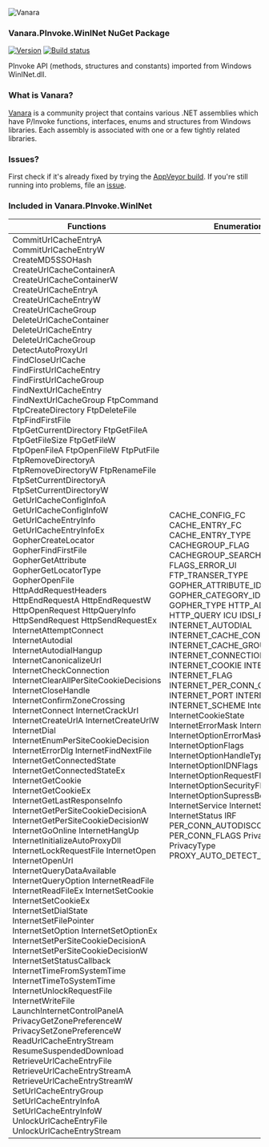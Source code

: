 ﻿![Vanara](https://raw.githubusercontent.com/dahall/Vanara/master/docs/icons/VanaraHeading.png)
### **Vanara.PInvoke.WinINet NuGet Package**
[![Version](https://img.shields.io/nuget/v/Vanara.PInvoke.WinINet?label=NuGet&style=flat-square)](https://github.com/dahall/Vanara/releases)
[![Build status](https://img.shields.io/appveyor/build/dahall/vanara?label=AppVeyor%20build&style=flat-square)](https://ci.appveyor.com/project/dahall/vanara)

PInvoke API (methods, structures and constants) imported from Windows WinINet.dll.

### **What is Vanara?**

[Vanara](https://github.com/dahall/Vanara) is a community project that contains various .NET assemblies which have P/Invoke functions, interfaces, enums and structures from Windows libraries. Each assembly is associated with one or a few tightly related libraries.

### **Issues?**

First check if it's already fixed by trying the [AppVeyor build](https://ci.appveyor.com/nuget/vanara-prerelease).
If you're still running into problems, file an [issue](https://github.com/dahall/Vanara/issues).

### **Included in Vanara.PInvoke.WinINet**

Functions | Enumerations | Structures
--- | --- | ---
CommitUrlCacheEntryA CommitUrlCacheEntryW CreateMD5SSOHash CreateUrlCacheContainerA CreateUrlCacheContainerW CreateUrlCacheEntryA CreateUrlCacheEntryW CreateUrlCacheGroup DeleteUrlCacheContainer DeleteUrlCacheEntry DeleteUrlCacheGroup DetectAutoProxyUrl FindCloseUrlCache FindFirstUrlCacheEntry FindFirstUrlCacheGroup FindNextUrlCacheEntry FindNextUrlCacheGroup FtpCommand FtpCreateDirectory FtpDeleteFile FtpFindFirstFile FtpGetCurrentDirectory FtpGetFileA FtpGetFileSize FtpGetFileW FtpOpenFileA FtpOpenFileW FtpPutFile FtpRemoveDirectoryA FtpRemoveDirectoryW FtpRenameFile FtpSetCurrentDirectoryA FtpSetCurrentDirectoryW GetUrlCacheConfigInfoA GetUrlCacheConfigInfoW GetUrlCacheEntryInfo GetUrlCacheEntryInfoEx GopherCreateLocator GopherFindFirstFile GopherGetAttribute GopherGetLocatorType GopherOpenFile HttpAddRequestHeaders HttpEndRequestA HttpEndRequestW HttpOpenRequest HttpQueryInfo HttpSendRequest HttpSendRequestEx InternetAttemptConnect InternetAutodial InternetAutodialHangup InternetCanonicalizeUrl InternetCheckConnection InternetClearAllPerSiteCookieDecisions InternetCloseHandle InternetConfirmZoneCrossing InternetConnect InternetCrackUrl InternetCreateUrlA InternetCreateUrlW InternetDial InternetEnumPerSiteCookieDecision InternetErrorDlg InternetFindNextFile InternetGetConnectedState InternetGetConnectedStateEx InternetGetCookie InternetGetCookieEx InternetGetLastResponseInfo InternetGetPerSiteCookieDecisionA InternetGetPerSiteCookieDecisionW InternetGoOnline InternetHangUp InternetInitializeAutoProxyDll InternetLockRequestFile InternetOpen InternetOpenUrl InternetQueryDataAvailable InternetQueryOption InternetReadFile InternetReadFileEx InternetSetCookie InternetSetCookieEx InternetSetDialState InternetSetFilePointer InternetSetOption InternetSetOptionEx InternetSetPerSiteCookieDecisionA InternetSetPerSiteCookieDecisionW InternetSetStatusCallback InternetTimeFromSystemTime InternetTimeToSystemTime InternetUnlockRequestFile InternetWriteFile LaunchInternetControlPanelA PrivacyGetZonePreferenceW PrivacySetZonePreferenceW ReadUrlCacheEntryStream ResumeSuspendedDownload RetrieveUrlCacheEntryFile RetrieveUrlCacheEntryStreamA RetrieveUrlCacheEntryStreamW SetUrlCacheEntryGroup SetUrlCacheEntryInfoA SetUrlCacheEntryInfoW UnlockUrlCacheEntryFile UnlockUrlCacheEntryStream  | CACHE_CONFIG_FC CACHE_ENTRY_FC CACHE_ENTRY_TYPE CACHEGROUP_FLAG CACHEGROUP_SEARCH FLAG_ICC FLAGS_ERROR_UI FTP_TRANSER_TYPE GOPHER_ATTRIBUTE_ID GOPHER_CATEGORY_ID GOPHER_TYPE HTTP_ADDREQ_FLAG HTTP_QUERY ICU IDSI_Flags INTERNET_AUTODIAL INTERNET_CACHE_CONTAINER INTERNET_CACHE_GROUP INTERNET_CONNECTION INTERNET_COOKIE INTERNET_DIAL INTERNET_FLAG INTERNET_PER_CONN_OPTION_ID INTERNET_PORT INTERNET_RFC INTERNET_SCHEME InternetApiFlags InternetCookieState InternetErrorMask InternetOpenType InternetOptionErrorMask InternetOptionFlags InternetOptionHandleType InternetOptionIDNFlags InternetOptionRequestFlags InternetOptionSecurityFlags InternetOptionSupressBehavior InternetService InternetState InternetStatus IRF PER_CONN_AUTODISCOVERY_FLAGS PER_CONN_FLAGS PrivacyTemplate PrivacyType PROXY_AUTO_DETECT_TYPE                                                                | GOPHER_ATTRIBUTE_TYPE GOPHER_FIND_DATA HCACHEENTRYSTREAM HFINDCACHE HINTERNET INTERNET_AUTH_NOTIFY_DATA INTERNET_BUFFERS INTERNET_CACHE_CONFIG_INFO INTERNET_CACHE_CONFIG_PATH_ENTRY INTERNET_CACHE_ENTRY_INFO INTERNET_CACHE_ENTRY_INFO_MGD INTERNET_CACHE_TIMESTAMPS INTERNET_CERTIFICATE_INFO INTERNET_DIAGNOSTIC_SOCKET_INFO INTERNET_PER_CONN_OPTION INTERNET_PER_CONN_OPTION_LIST INTERNET_PROXY_INFO INTERNET_VERSION_INFO URL_COMPONENTS ATTRIBUTETYPE INTERNET_PER_CONN_OPTION_Value GOPHER_ADMIN_ATTRIBUTE_TYPE GOPHER_MOD_DATE_ATTRIBUTE_TYPE GOPHER_TTL_ATTRIBUTE_TYPE GOPHER_SCORE_ATTRIBUTE_TYPE GOPHER_SCORE_RANGE_ATTRIBUTE_TYPE GOPHER_SITE_ATTRIBUTE_TYPE GOPHER_ORGANIZATION_ATTRIBUTE_TYPE GOPHER_LOCATION_ATTRIBUTE_TYPE GOPHER_GEOGRAPHICAL_LOCATION_ATTRIBUTE_TYPE GOPHER_TIMEZONE_ATTRIBUTE_TYPE GOPHER_PROVIDER_ATTRIBUTE_TYPE GOPHER_VERSION_ATTRIBUTE_TYPE GOPHER_ABSTRACT_ATTRIBUTE_TYPE GOPHER_VIEW_ATTRIBUTE_TYPE GOPHER_VERONICA_ATTRIBUTE_TYPE GOPHER_ASK_ATTRIBUTE_TYPE GOPHER_UNKNOWN_ATTRIBUTE_TYPE                                                                       
